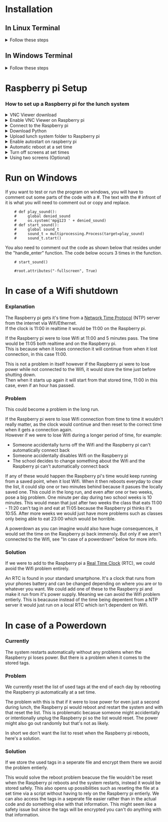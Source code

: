# Installation

## In Linux Terminal

<details>
    <summary>Follow these steps</summary><br>
  
Clone the repository:

```
$ git clone https://github.com/NTI-Gymnasieingenjor/lunchpad.git
```

Change working directory to lunchpad:
```
$ cd lunchpad
```

Install the requirements:
```
$ python3 -m pip install -r requirements.txt
```
</details>

## In Windows Terminal

<details>
    <summary>Follow these steps</summary><br>

Clone the repository
```
git clone https://github.com/NTI-Gymnasieingenjor/lunchpad.git
```
Change working directory to lunchpad
```
cd lunchpad
```
install the requirements
```
pip install -r requirements.txt
```
</details>



# Raspberry pi Setup

### How to set up a Raspberry pi for the lunch system

<details>
    <summary>VNC Viewer download</summary><br>
    
   VNC Viewer is an application that allows us to remotely access the raspberry pi.

   1. Click <a href="https://www.realvnc.com/en/connect/download/viewer/">here</a> to download VNC Viewer for your OS.
   
   2. Follow the installation guide step by step.
   
   This is all you need to do now, you will use VNC Viewer later in this setup guide.
</details>

<details>
   <summary>Enable VNC Viewer on Raspberry pi</summary>
    
   1. Start the Raspberry pi.
   
   2. From the desktop click the Raspberry pi icon in the top left.
   
   3. In the drop down menu click "Preferences".
   
   4. Click "Raspberry Pi Configuration".
   
   5. In the Raspberry Pi Configuration window, click on the "Interfaces" tab.
   
   6. Make sure to enable both "SSH" and "VNC".
   
   Now you don't have to manually head into the Raspberry pi everytime you wish to change something.
   You can just connect to the pi via your own computer assuming you're on the same network.
</details>

<details>
    
   <summary>Connect to the Raspberry pi</summary><br>
   
   1. In the Raspberry pi terminal write:
   ```
   $ ifconfig
   ```
   2. Under "wlan0" you will see something like this.
   ```
   flags=4163<UP,BROADCAST,RUNNING,MULTICAST>  mtu 1500<br>
   inet 10.100.100.100  netmask 000.000.0.0  broadcast 00.000.000.000
   inet6 fe80::c2ff:5f43:5cbb:eb8e  prefixlen 64  scopeid 0x20<link>
   inet6 2001:9b1:845c:201:ecdc:ec28:ce5c:89df  prefixlen 64  scopeid 0x0<g
   ```
   3. What you want to find is the "inet" ip, in the example above it's: 10.100.100.100
   
   4. Enter the inet ip you just aquired in VNC Viewer on your PC in field at the top. (Make sure you're on the same connection)
   
   5. Standard login credentials are:
   ```
   username: pi
   password: raspberry
   ```
   6. Now you have access to the Raspberry pi from your PC.
</details>

<details>
    <summary>Download Python</summary><br>
   
   Python is required to run the lunch system on the Raspberry pi.
    
   Install Python version 3.7.2 or later on the Raspberry pi <a href="https://www.python.org/downloads/">here.</a>

</details>
    
<details>
    
   <summary>Upload lunch system folder to Raspberry pi</summary><br>
   
   - Click and drag the "lunchpad" folder you cloned over to the Raspberry pi desktop window.
   
   You now have the system on the Raspberry pi and can run it manually whenever you want.
   
   However we don't want to restart the system manually at all. If we lose power we want it to start automatically.
   
</details>
  
<details>
    
   <summary>Enable autostart on raspberry pi</summary><br>
   
   To enable autostart on a new Raspberry pi in case of power shutdown in any form.
   
   In the Raspberry pi terminal write:
   ```
   $ sudo nano /etc/xdg/lxsession/LXDE-pi/autostart
   ```
   Proceed to add these in the GNI nano 3.2 terminal.
   ```
   @lxpanel --profile LXDE-pi
   @pcmanfm --desktop --profile LXDE-pi
   @xscreensaver -no-splash
   @xset s off
   @xset -dpms
   @xset s noblank
   @sudo python3 /home/pi/Desktop/lunchpad/lunchpad.py
   point-rpi
   ```
   > NOTE: The filepath above "/home/pi/Desktop/lunchpad/lunchpad.py" might differ from where you add it on your own Raspberry pi. Make sure they match.
   
</details>

<details>
   <summary>Automatic reboot at a set time</summary><br>

   In the Raspberry pi terminal write:
   ```
   $ sudo crontab -e
   ```
   Below the comments in the terminal, add the following line below and change the stars "*" accordingly to the desired time you want a reboot.
   ```
   *    *    *    *    *  /sbin/reboot
   ```
   The following is an explanation of what the different stars mean:

   ```
   *    *    *    *    *
   ┬    ┬    ┬    ┬    ┬
   │    │    │    │    └─  Weekday  (0=Sun .. 6=Sat)
   │    │    │    └──────  Month    (1..12)
   │    │    └───────────  Day      (1..31)
   │    └────────────────  Hour     (0..23)
   └─────────────────────  Minute   (0..59)
   ```
   > NOTE: You do not need to specify all the stars, this will work perfectly for fine example:
   ```
   *    10    *    *    *  /sbin/reboot
   ```
   
    
</details>


<details>
   <summary>Turn off screens at set times</summary><br>
    
   1. In the Raspberry pi terminal write:
   ```
   $ sudo crontab -e
   ```
   > Note: This is the same place where we set the pi to automatically reboot at a certain time, and we'll use the same system again to turn of the screens.
   
   2. Below where we added automatic reboot in the terminal, add the following lines below and change the stars "*" accordingly to the desired time you want to turn on and off the screens.
   ```
   30 6 * * * vcgencmd display_power 1
   * 18 * * * vcgencmd display_power 0
   ```
   This will turn ON the display (display_power 1) at 6:30.<br>
   This will turn OFF the display (display_power 0) at 18:00.

   If you forgot what the stars mean refer to "Automatic reboot at a set time".
</details>

<details>
   <summary>Using two screens (Optional)</summary>
    
   1. From the desktop click the Raspberri pi icon in the top left.
   
   3. In the drop down menu click "Preferences".
   
   4. Click "Screen Configuration".
   
   5. In this layout editor you should see HDMI 1 and HDMI 2 boxes if you have connected two screens successfully.
   
   6. Simply drag and drop one screen on top of the other to mirror it, now the displays will be mirrored.
   
</details>

# Run on Windows

If you want to test or run the program on windows, you will have to comment out some parts of the code with a #.
The text with the # infront of it is what you will need to comment out or copy and replace.

```
    # def play_sound():
    #     global denied_sound
    #     os.system('mpg123 ' + denied_sound)
    # def start_sound():
    #     global sound_t
    #     sound_t = multiprocessing.Process(target=play_sound)
    #     sound_t.start()
```
You also need to comment out the code as shown below that resides under the "handle_enter" function. The code below occurs 3 times in the function.
```
    # start_sound()
```
```
    #root.attributes("-fullscreen", True)
```

# In case of a Wifi shutdown

### Explanation

The Raspberry pi gets it's time from a <a href="https://en.wikipedia.org/wiki/Network_Time_Protocol">Network Time Protocol<a> (NTP) server from the internet via Wifi/Ethernet. <br>
If the clock is 11:00 in realtime it would be 11:00 on the Raspberry pi.<br>

If the Raspberry pi were to lose Wifi at 11:00 and 5 minutes pass. The time would be 11:05 both realtime and on the Raspberry pi.<br>
This is because when it loses connection it will continue from when it lost connection, in this case 11:00.<br>

This is not a problem in itself however if the Raspberry pi were to lose power while not connected to the Wifi, it would store the time just before shutting down.<br>
Then when it starts up again it will start from that stored time, 11:00 in this case, even if an hour has passed.<br>

### Problem

This could become a problem in the long run.

If the Raspberry pi were to lose Wifi connection from time to time it wouldn't really matter, as the clock would continue and then reset to the correct time when it gets a connection again. <br>
However if we were to lose Wifi during a longer period of time, for example: 
* Someone accidentally turns off the Wifi and the Raspberry pi can't automatically connect back 
* Someone accidentally disables Wifi on the Raspberry pi
* The school decides to change something about the Wifi and the Raspberry pi can't automatically connect back 

If any of these would happen the Raspberry pi's time would keep running from a saved point, when it lost Wifi. 
When it then reboots everyday to clear the list, it could slip one or two minutes behind because it pasues the locally saved one. 
This could in the long run, and even after one or two weeks, pose a big problem.
One minute per day during two school weeks is 10 minutes.
This would mean that just after two weeks the class that eats 11:00 - 11:20 can't tag in and eat at 11:05 because the Raspberry pi thinks it's 10:55.
After more weeks we would just have more problems such as classes only being able to eat 23:00 which would be horrible.

A powerdown as you can imagine would also have huge consequences, it would set the time on the Raspberry pi back immensly. 
But only if we aren't connected to the Wifi, see "In case of a powerdown" below for more info.

### Solution

If we were to add to the Raspberry pi a <a href="https://en.wikipedia.org/wiki/Real-time_clock">Real Time Clock</a> (RTC), we could avoid the Wifi problem entirely.

An RTC is found in your standard smartphone. It's a clock that runs from your phones battery and can be changed depending on where you are or to whatever you want.
We could add one of these to the Raspberry pi and make it run from it's power supply. Meaning we can avoid the Wifi problem entierly.
This is beacause instead of the time being depentent from a NTP server it would just run on a local RTC which isn't dependent on Wifi.

# In case of a Powerdown

### Currently

The system restarts automatically without any problems when the Raspberry pi loses power. But there is a problem when it comes to the stored tags.

### Problem

We currently reset the list of used tags at the end of each day by rebooting the Raspberry pi automatically at a set time.

The problem with this is that if it were to lose power for even just a second during lunch, the Raspberry pi would reboot and restart the system and with that reset the list. This is problematic becasue someone might accidentally or intentionally unplug the Raspberry pi so the list would reset.
The power might also go out randomly but that's not as likely.

In short we don't want the list to reset when the Raspberry pi reboots, here's a solution.

### Solution

If we store the used tags in a seperate file and encrypt them there we avoid the problem entierly. <br>

This would solve the reboot problem beacuse the file wouldn't be reset when the Raspberry pi reboots and the system restarts, instead it would be stored safely.
This also opens up possibilities such as reseting the file at a set time via a script without having to rely on the Raspberry pi entierly.
We can also access the tags in a seperate file easier rather than in the actual code and do something else with that information. This might seem like a safety issue but since the tags will be encrypted you can't do anything with that information. 
